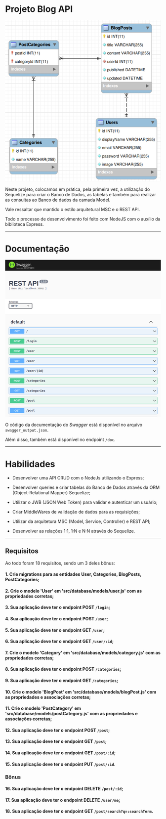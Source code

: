 # Projeto Blog API

![Project-logo](./BLOG_API.png)

Neste projeto, colocamos em prática, pela primeira vez, a utilização do Sequelize para criar o Banco de Dados, as tabelas e também para realizar as consultas ao Banco de dados da camada Model.

Vale ressaltar que mantido o estilo arquitetural MSC e o REST API.

Todo o processo de desenvolvimento foi feito com NodeJS com o auxílio da biblioteca Express.

---

# Documentação

![Swagger-documentation](./SWAGGER_DOCUMENTATION.png)

O código da documentação do *Swagger* está disponível no arquivo `swagger_output.json`.

Além disso, também está disponível no endpoint `/doc`.

---

# Habilidades

- Desenvolver uma API CRUD com o NodeJs utilizando o Express;

- Desenvolver queries e criar tabelas do Banco de Dados através da ORM (Object-Relational Mapper) Sequelize;

- Utilizar o JWB (JSON Web Token) para validar e autenticar um usuário;

- Criar MiddleWares de validação de dados para as requisições;

- Utilizar da arquitetura MSC (Model, Service, Controller) e REST API;

- Desenvolver as relações 1:1, 1:N e N:N através do Sequelize.

---

## Requisitos

Ao todo foram 18 requisitos, sendo um 3 deles bônus:
  
#### 1. Crie migrations para as entidades User, Categories, BlogPosts, PostCategories;
#### 2. Crie o modelo 'User' em 'src/database/models/user.js' com as propriedades corretas;
#### 3. Sua aplicação deve ter o endpoint POST `/login`;
#### 4. Sua aplicação deve ter o endpoint POST `/user`;
#### 5. Sua aplicação deve ter o endpoint GET `/user`;
#### 6. Sua aplicação deve ter o endpoint GET `/user/:id`;
#### 7. Crie o modelo 'Category' em 'src/database/models/category.js' com as propriedades corretas;
#### 8. Sua aplicação deve ter o endpoint POST `/categories`;
#### 9. Sua aplicação deve ter o endpoint GET `/categories`;
#### 10. Crie o modelo 'BlogPost' em 'src/database/models/blogPost.js' com as propriedades e associações corretas;
#### 11. Crie o modelo 'PostCategory' em 'src/database/models/postCategory.js' com as propriedades e associações corretas;
#### 12. Sua aplicação deve ter o endpoint POST `/post`;
#### 13. Sua aplicação deve ter o endpoint GET `/post`;
#### 14. Sua aplicação deve ter o endpoint GET `/post/:id`;
#### 15. Sua aplicação deve ter o endpoint PUT `/post/:id`.

### Bônus

#### 16. Sua aplicação deve ter o endpoint DELETE `/post/:id`;
#### 17. Sua aplicação deve ter o endpoint DELETE `/user/me`;
#### 18. Sua aplicação deve ter o endpoint GET `/post/search?q=:searchTerm`.